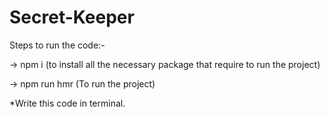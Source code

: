 # Secret-Keeper
Steps to run the code:-

-> npm i (to install all the necessary package that require to run the project)

-> npm run hmr (To run the project)

*Write this code in terminal.
